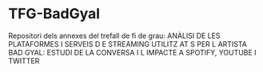 # TFG-BadGyal
Repositori dels annexes del trefall de fi de grau: ANÀLISI DE LES PLATAFORMES I SERVEIS D E STREAMING UTILITZ AT S PER L ARTISTA BAD GYAL: ESTUDI DE LA CONVERSA I L IMPACTE A SPOTIFY, YOUTUBE I TWITTER
